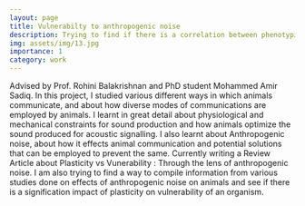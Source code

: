 ```yaml
---
layout: page
title: Vulnerabilty to anthropogenic noise
description: Trying to find if there is a correlation between phenotypic plasticity and vulnerability to anthropogenic noise. 
img: assets/img/13.jpg
importance: 1
category: work
---
```

Advised by Prof. Rohini Balakrishnan and PhD student Mohammed Amir Sadiq. </n>
In this project, I studied various different ways in which animals communicate, and about how diverse modes of communications are employed by animals. </n>
I learnt in great detail about physiological and mechanical constraints for sound production and how animals optimize the sound produced for acoustic signalling. </n>
I also learnt about Anthropogenic noise, about how it effects animal communication and potential solutions that can be employed to prevent the same.</n>
Currently writing a Review Article about Plasticity vs Vunerability : Through the lens of anthropogenic noise. I am also trying to find a way to compile information from various studies done on effects of anthropogenic noise on animals and see if there is a signification impact of plasticity on vulnerability of an organism.</n>
